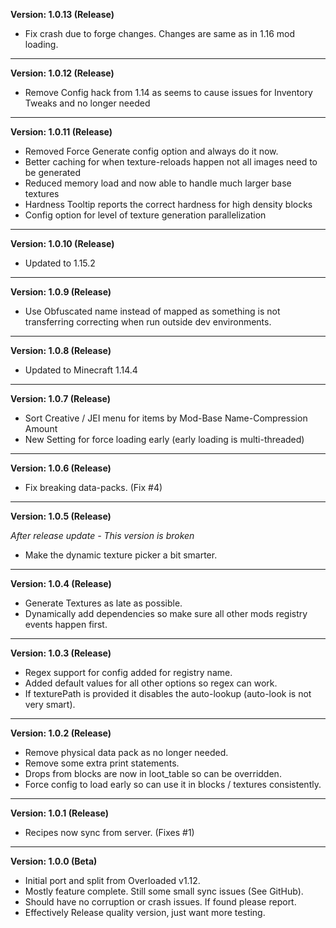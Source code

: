 **Version: 1.0.13 (Release)**

* Fix crash due to forge changes. Changes are same as in 1.16 mod loading.

-------------------------------------------------------------------
**Version: 1.0.12 (Release)**

* Remove Config hack from 1.14 as seems to cause issues for Inventory Tweaks and no longer needed

-------------------------------------------------------------------
**Version: 1.0.11 (Release)**

* Removed Force Generate config option and always do it now.
* Better caching for when texture-reloads happen not all images need to be generated
* Reduced memory load and now able to handle much larger base textures
* Hardness Tooltip reports the correct hardness for high density blocks
* Config option for level of texture generation parallelization 

-------------------------------------------------------------------
**Version: 1.0.10 (Release)**

* Updated to 1.15.2

-------------------------------------------------------------------
**Version: 1.0.9 (Release)**

* Use Obfuscated name instead of mapped as something is not transferring correcting when run outside dev environments.

-------------------------------------------------------------------
**Version: 1.0.8 (Release)**

* Updated to Minecraft 1.14.4

-------------------------------------------------------------------
**Version: 1.0.7 (Release)**

* Sort Creative / JEI menu for items by Mod-Base Name-Compression Amount
* New Setting for force loading early (early loading is multi-threaded)

-------------------------------------------------------------------
**Version: 1.0.6 (Release)**

* Fix breaking data-packs. (Fix #4)

-------------------------------------------------------------------
**Version: 1.0.5 (Release)**

*After release update - This version is broken*
* Make the dynamic texture picker a bit smarter.

-------------------------------------------------------------------
**Version: 1.0.4 (Release)**

* Generate Textures as late as possible.
* Dynamically add dependencies so make sure all other mods registry events happen first.

-------------------------------------------------------------------
**Version: 1.0.3 (Release)**

* Regex support for config added for registry name.
* Added default values for all other options so regex can work.
* If texturePath is provided it disables the auto-lookup (auto-look is not very smart).

-------------------------------------------------------------------
**Version: 1.0.2 (Release)**

* Remove physical data pack as no longer needed.
* Remove some extra print statements.
* Drops from blocks are now in loot_table so can be overridden.
* Force config to load early so can use it in blocks / textures consistently.

-------------------------------------------------------------------
**Version: 1.0.1 (Release)**

* Recipes now sync from server. (Fixes #1)

-------------------------------------------------------------------
**Version: 1.0.0 (Beta)**

* Initial port and split from Overloaded v1.12.
* Mostly feature complete. Still some small sync issues (See GitHub).
* Should have no corruption or crash issues. If found please report.
* Effectively Release quality version, just want more testing.